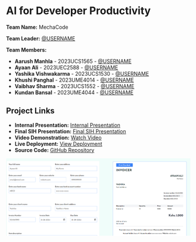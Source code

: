 # AI for Developer Productivity

**Team Name:** MechaCode

**Team Leader:** [@USERNAME](https://github.com/SK-ULL)

**Team Members:**

- **Aarush Manhla** - 2023UCS1565 - [@USERNAME](https://github.com/SK-ULL)
- **Ayaan Ali** - 2023UEC2588 - [@USERNAME](https://github.com/Ayaan-Ali-Khan)
- **Yashika Vishwakarma** - 2023UCS1530 - [@USERNAME](https://github.com/yashikavishwakarma)
- **Khushi Panghal** - 2023UME4014 - [@USERNAME](https://github.com/USERNAME)
- **Vaibhav Sharma** - 2023UCS1552 - [@USERNAME](https://github.com/svaibhav0703)
- **Kundan Bansal** - 2023UME4044 - [@USERNAME](https://github.com/USERNAME)

## Project Links

- **Internal Presentation:** [Internal Presentation](/files/Internal_PPT_MechaCode.pdf)
- **Final SIH Presentation:** [Final SIH Presentation](/files/SIH_PPT_MECHACODE.pptx)
- **Video Demonstration:** [Watch Video](https://youtu.be/3BiRrK8_NtQ?si=Yk8VWMDLG7FBz7ZM)
- **Live Deployment:** [View Deployment](https://mechacode-invoicer.netlify.app/)
- **Source Code:** [GitHub Repository](https://github.com/Ayaan-Ali-Khan/Invoicer_mechacode)<br>

![alt](/code/invoicerScreenshot.png)
